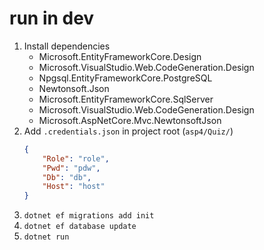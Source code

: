 # run in dev
1. Install dependencies
    * Microsoft.EntityFrameworkCore.Design
    * Microsoft.VisualStudio.Web.CodeGeneration.Design
    * Npgsql.EntityFrameworkCore.PostgreSQL
    * Newtonsoft.Json
    * Microsoft.EntityFrameworkCore.SqlServer
    * Microsoft.VisualStudio.Web.CodeGeneration.Design
    * Microsoft.AspNetCore.Mvc.NewtonsoftJson
2. Add `.credentials.json` in project root (`asp4/Quiz/`)
   ```json
   {
       "Role": "role",
       "Pwd": "pdw",
       "Db": "db",
       "Host": "host"
   }
   ```
3. `dotnet ef migrations add init`
4. `dotnet ef database update`
5. `dotnet run`